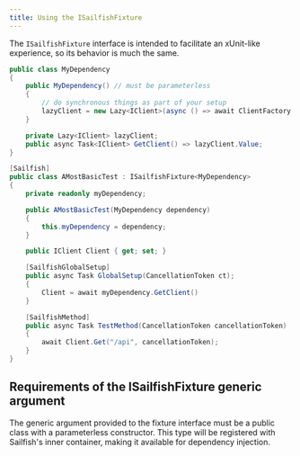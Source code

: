```yaml
---
title: Using the ISailfishFixture
---
```


The `ISailfishFixture` interface is intended to facilitate an xUnit-like experience, so its behavior is much the same.

```csharp
public class MyDependency
{
    public MyDependency() // must be parameterless
    {
        // do synchronous things as part of your setup
        lazyClient = new Lazy<IClient>(async () => await ClientFactory.Create());
    }

    private Lazy<IClient> lazyClient;
    public async Task<IClient> GetClient() => lazyClient.Value;
}

[Sailfish]
public class AMostBasicTest : ISailfishFixture<MyDependency>
{
    private readonly myDependency;

    public AMostBasicTest(MyDependency dependency)
    {
        this.myDependency = dependency;
    }

    public IClient Client { get; set; }

    [SailfishGlobalSetup]
    public async Task GlobalSetup(CancellationToken ct);
    {
        Client = await myDependency.GetClient()
    }

    [SailfishMethod]
    public async Task TestMethod(CancellationToken cancellationToken)
    {
        await Client.Get("/api", cancellationToken);
    }
}
```

## Requirements of the ISailfishFixture generic argument

The generic argument provided to the fixture interface must be a public class with a parameterless constructor. This type will be registered with Sailfish's inner container, making it available for dependency injection.
